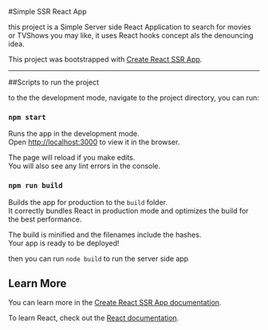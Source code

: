 #Simple SSR React App

this project is a Simple Server side React Application to search for movies or TVShows you may like,
it uses React hooks concept als the denouncing idea. 


This project was bootstrapped with [Create React SSR App](https://github.com/trustworktech/create-react-ssr-app).

--- 

##Scripts to run the project

to the the development mode, navigate to the project directory, you can run:

### `npm start`

Runs the app in the development mode.<br>
Open [http://localhost:3000](http://localhost:3000) to view it in the browser.

The page will reload if you make edits.<br>
You will also see any lint errors in the console.


### `npm run build`

Builds the app for production to the `build` folder.<br>
It correctly bundles React in production mode and optimizes the build for the best performance.

The build is minified and the filenames include the hashes.<br>
Your app is ready to be deployed!

then you can run `node build` to run the server side app

## Learn More

You can learn more in the [Create React SSR App documentation](https://create-react-ssr-app.dev/docs/getting-started).

To learn React, check out the [React documentation](https://reactjs.org/).
